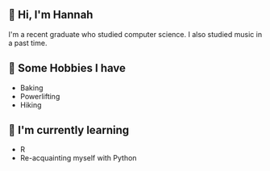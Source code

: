 <h2>👋 Hi, I'm Hannah</h2>
I'm a recent graduate who studied computer science. I also studied music in a past time.

<h2>💞️ Some Hobbies I have</h2>
<ul>
  <li>Baking</li>
  <li>Powerlifting</li>
  <li>Hiking</li>
</ul>
 
<h2>🌱 I'm currently learning</h2>
<ul>
  <li>R</li>
  <li>Re-acquainting myself with Python</li>
</ul>


<!---
hannahcerezo/hannahcerezo is a ✨ special ✨ repository because its `README.md` (this file) appears on your GitHub profile.
You can click the Preview link to take a look at your changes.
--->
